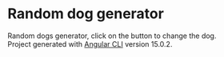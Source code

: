 # Random dog generator

Random dogs generator, click on the button to change the dog. 
<br>
Project generated with [Angular CLI](https://github.com/angular/angular-cli) version 15.0.2.

